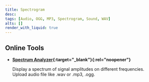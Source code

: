 ```yaml
---
title: Spectrogram
desc:
tags: [Audio, OGG, MP3, Spectrogram, Sound, WAV]
alts: []
render_with_liquid: true
---
```


## Online Tools

- **[Spectrum Analyzer](https://academo.org/demos/spectrum-analyzer/){:target="_blank"}{:rel="noopener"}**

    Display a spectrum of signal amplitudes on different frequencies.  
    Upload audio file like .wav or .mp3, .ogg.
